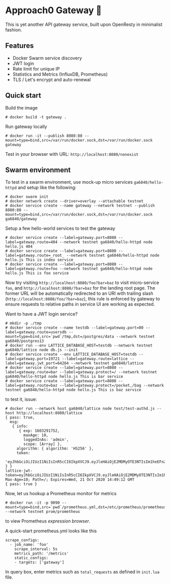 # Approach0 Gateway :guard:
This is yet another API gateway service, built upon OpenResty in minimalist fashion.

## Features
* Docker Swarm service discovery
* JWT login
* Rate limit for unique IP
* Statistics and Metrics (InfluxDB, Prometheus)
* TLS / Let's encrypt and auto-renewal

## Quick start
Build the image
```
# docker build -t gateway .
```

Run gateway locally
```
# docker run -it --publish 8080:80 --mount=type=bind,src=/var/run/docker.sock,dst=/var/run/docker.sock gateway
```

Test in your browser with URL: `http://localhost:8080/nonexist`

## Swarm environment
To test in a swarm environment, use mock-up micro services `ga6840/hello-httpd` and setup like the following:
```
# docker swarm init
# docker network create --driver=overlay --attachable testnet
# docker service create --name gateway --network testnet --publish 8080:80 --mount=type=bind,src=/var/run/docker.sock,dst=/var/run/docker.sock ga6840/gateway
```

Setup a few hello-world services to test the gateway
```
# docker service create --label=gateway.port=8080 --label=gateway.route=404 --network testnet ga6840/hello-httpd node hello.js 404
# docker service create --label=gateway.port=8080 --label=gateway.route=_root_ --network testnet ga6840/hello-httpd node hello.js This is index service
# docker service create --label=gateway.port=8080 --label=gateway.route=foo --network testnet ga6840/hello-httpd node hello.js This is foo service
```
Now try visiting `http://localhost:8080/foo?bar=baz` to visit micro-service `foo`, and `http://localhost:8080/?bar=baz` for the landing root page.
The former URL will be automatically redirected to an URI with trailing slash (`http://localhost:8080/foo/?bar=baz`),
this rule is enforced by gateway to ensure requests to relative paths in service UI are working as expected.

Want to have a JWT login service?
```
# mkdir -p ./tmp
# docker service create --name testdb --label=gateway.port=80 --label=gateway.route=usersdb --mount=type=bind,src=`pwd`/tmp,dst=/postgres/data --network testnet ga6840/postgres13
# docker run --env LATTICE_DATABASE_HOST=testdb --network testnet ga6840/lattice node db.js --init
# docker service create --env LATTICE_DATABASE_HOST=testdb --label=gateway.port=19721 --label=gateway.route=lattice --label=gateway.jwt_port=64264 --network testnet ga6840/lattice
# docker service create --label=gateway.port=8080 --label=gateway.route=bar --label=gateway.protect=/ --network testnet ga6840/hello-httpd node hello.js This is bar service
# docker service create --label=gateway.port=8080 --label=gateway.route=baz --label=gateway.protect=/pocket,/bag --network testnet ga6840/hello-httpd node hello.js This is baz service
```
to test it, issue:
```
# docker run --network host ga6840/lattice node test/test-authd.js --host http://localhost:8080/lattice
{ pass: true,
  msg:
   { info:
      { exp: 1603291752,
        maxAge: 10,
        loggedInAs: 'admin',
        scope: [Array] },
     algorithm: { algorithm: 'HS256' },
     token:
      'eyJhbGciOiJIUzI1NiIsInR5cCI6IkpXVCJ9.eyJleHAiOjE2MDMyOTE3NTIsIm1heEFnZSI6MTAsImxvZ2dlZEluQXMiOiJhZG1pbiIsInNjb3BlIjpbIi8qIl0sImlhdCI6MTYwMzI5MTc0Mn0.MY5T_ROirpdoDDzBz17zJfe8vjtQmwC2bw392La3nnw' } }
lattice-jwt-token=eyJhbGciOiJIUzI1NiIsInR5cCI6IkpXVCJ9.eyJleHAiOjE2MDMyOTE3NTIsIm1heEFnZSI6MTAsImxvZ2dlZEluQXMiOiJhZG1pbiIsInNjb3BlIjpbIi8qIl0sImlhdCI6MTYwMzI5MTc0Mn0.MY5T_ROirpdoDDzBz17zJfe8vjtQmwC2bw392La3nnw; Max-Age=10; Path=/; Expires=Wed, 21 Oct 2020 14:49:12 GMT
{ pass: true }
```

Now, let us hookup a Prometheus monitor for metrics
```
# docker run -it -p 9090 --mount=type=bind,src=`pwd`/prometheus.yml,dst=/etc/prometheus/prometheus.yml --network testnet prom/prometheus
```
to view Prometheus *expression browser*.

A quick-start prometheus.yml looks like this
```
scrape_configs:
  - job_name: 'foo'
    scrape_interval: 5s
    metrics_path: '/metrics'
    static_configs:
    - targets: ['gateway']
```
In query box, enter metrics such as `total_requests` as defined in `init.lua` file.

